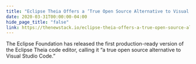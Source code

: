 ```yaml
---
title: "Eclipse Theia Offers a ‘True Open Source Alternative to Visual Studio Code’"
date: 2020-03-31T00:00:00-04:00
hide_page_title: "false"
link: https://thenewstack.io/eclipse-theia-offers-a-true-open-source-alternative-to-visual-studio-code/
---
```

The Eclipse Foundation has released the first production-ready version of the Eclipse Theia code editor, calling it “a true open source alternative to Visual Studio Code.”